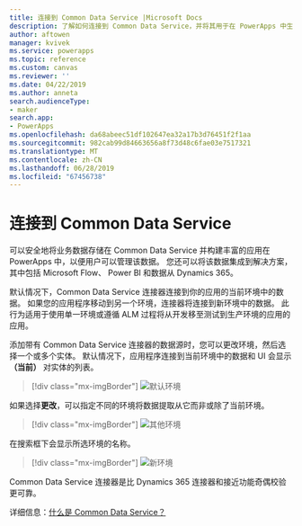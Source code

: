 ```yaml
---
title: 连接到 Common Data Service |Microsoft Docs
description: 了解如何连接到 Common Data Service，并将其用于在 PowerApps 中生成应用。
author: aftowen
manager: kvivek
ms.service: powerapps
ms.topic: reference
ms.custom: canvas
ms.reviewer: ''
ms.date: 04/22/2019
ms.author: anneta
search.audienceType:
- maker
search.app:
- PowerApps
ms.openlocfilehash: da68abeec51df102647ea32a17b3d76451f2f1aa
ms.sourcegitcommit: 982cab99d84663656a8f73d48c6fae03e7517321
ms.translationtype: MT
ms.contentlocale: zh-CN
ms.lasthandoff: 06/28/2019
ms.locfileid: "67456738"
---
```

# <a name="connect-to-common-data-service"></a>连接到 Common Data Service

可以安全地将业务数据存储在 Common Data Service 并构建丰富的应用在 PowerApps 中，以便用户可以管理该数据。 您还可以将该数据集成到解决方案，其中包括 Microsoft Flow、 Power BI 和数据从 Dynamics 365。

默认情况下，Common Data Service 连接器连接到你的应用的当前环境中的数据。 如果您的应用程序移动到另一个环境，连接器将连接到新环境中的数据。 此行为适用于使用单一环境或遵循 ALM 过程将从开发移至测试到生产环境的应用的应用。

添加带有 Common Data Service 连接器的数据源时，您可以更改环境，然后选择一个或多个实体。 默认情况下，应用程序连接到当前环境中的数据和 UI 会显示 **（当前）** 对实体的列表。

> [!div class="mx-imgBorder"]
> ![默认环境](media/connection-common-data-service/common-data-service-connection-change-environment.png)

如果选择**更改**，可以指定不同的环境将数据提取从它而非或除了当前环境。

> [!div class="mx-imgBorder"]
> ![其他环境](media/connection-common-data-service/common-data-service-connection-select-environment.png)

在搜索框下会显示所选环境的名称。

> [!div class="mx-imgBorder"]
> ![新环境](media/connection-common-data-service/common-data-service-connection-after-change-environment.png)

Common Data Service 连接器是比 Dynamics 365 连接器和接近功能奇偶校验更可靠。

详细信息：[什么是 Common Data Service？](../../common-data-service/data-platform-intro.md)
